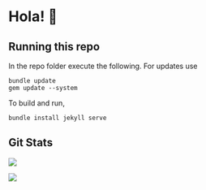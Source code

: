 # Hola! 👋

## Running this repo
In the repo folder execute the following. For updates use

```
bundle update 
gem update --system
```
To build and run,

```
bundle install jekyll serve
```
## Git Stats

[![](https://github-readme-stats.vercel.app/api?username=praneethsvch)](https://github.com/anuraghazra/github-readme-stats)

[![](https://github-readme-stats.vercel.app/api/top-langs/?username=praneethsvch)](https://github.com/anuraghazra/github-readme-stats)


